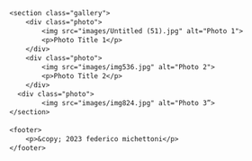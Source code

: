 <!DOCTYPE html>
<html lang="en">
<head>
    <meta charset="UTF-8">
    <meta name="viewport" content="width=device-width, initial-scale=1.0">
    <link rel="stylesheet" href="style.css">
    <title>Federico Michettoni</title>
</head>
<body>


    <section class="gallery">
        <div class="photo">
            <img src="images/Untitled (51).jpg" alt="Photo 1">
            <p>Photo Title 1</p>
        </div>
        <div class="photo">
            <img src="images/img536.jpg" alt="Photo 2">
            <p>Photo Title 2</p>
        </div>
      <div class="photo">
            <img src="images/img824.jpg" alt="Photo 3”>
    </section>

    <footer>
        <p>&copy; 2023 federico michettoni</p>
    </footer>

</body>
</html>
